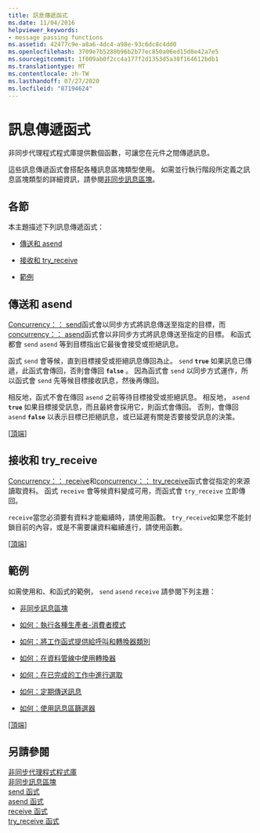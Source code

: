 ```yaml
---
title: 訊息傳遞函式
ms.date: 11/04/2016
helpviewer_keywords:
- message passing functions
ms.assetid: 42477c9e-a8a6-4dc4-a98e-93c6dc8c4dd0
ms.openlocfilehash: 3709e7b5280b96b2b77ec850a06ed15d0e42a7e5
ms.sourcegitcommit: 1f009ab0f2cc4a177f2d1353d5a38f164612bdb1
ms.translationtype: MT
ms.contentlocale: zh-TW
ms.lasthandoff: 07/27/2020
ms.locfileid: "87194624"
---
```

# <a name="message-passing-functions"></a>訊息傳遞函式

非同步代理程式程式庫提供數個函數，可讓您在元件之間傳遞訊息。

這些訊息傳遞函式會搭配各種訊息區塊類型使用。 如需並行執行階段所定義之訊息區塊類型的詳細資訊，請參閱[非同步訊息區塊](../../parallel/concrt/asynchronous-message-blocks.md)。

## <a name="sections"></a><a name="top"></a>各節

本主題描述下列訊息傳遞函式：

- [傳送和 asend](#send)

- [接收和 try_receive](#receive)

- [範例](#examples)

## <a name="send-and-asend"></a><a name="send"></a>傳送和 asend

[Concurrency：： send](reference/concurrency-namespace-functions.md#send)函式會以同步方式將訊息傳送至指定的目標，而[concurrency：： asend](reference/concurrency-namespace-functions.md#asend)函式會以非同步方式將訊息傳送至指定的目標。 和函式都會 `send` `asend` 等到目標指出它最後會接受或拒絕訊息。

函式 `send` 會等候，直到目標接受或拒絕訊息傳回為止。 `send` **`true`** 如果訊息已傳遞，此函式會傳回，否則會傳回 **`false`** 。 因為函式會 `send` 以同步方式運作，所以函式會 `send` 先等候目標接收訊息，然後再傳回。

相反地，函式不會在傳回 `asend` 之前等待目標接受或拒絕訊息。 相反地， `asend` **`true`** 如果目標接受訊息，而且最終會採用它，則函式會傳回。 否則，會傳回 `asend` **`false`** 以表示目標已拒絕訊息，或已延遲有關是否要接受訊息的決策。

[[頂端](#top)]

## <a name="receive-and-try_receive"></a><a name="receive"></a>接收和 try_receive

[Concurrency：： receive](reference/concurrency-namespace-functions.md#receive)和[concurrency：： try_receive](reference/concurrency-namespace-functions.md#try_receive)函式會從指定的來源讀取資料。 函式 `receive` 會等候資料變成可用，而函式會 `try_receive` 立即傳回。

`receive`當您必須要有資料才能繼續時，請使用函數。 `try_receive`如果您不能封鎖目前的內容，或是不需要讓資料繼續進行，請使用函數。

[[頂端](#top)]

## <a name="examples"></a><a name="examples"></a> 範例

如需使用和、和函式的範例， `send` `asend` `receive` 請參閱下列主題：

- [非同步訊息區塊](../../parallel/concrt/asynchronous-message-blocks.md)

- [如何：執行各種生產者-消費者模式](../../parallel/concrt/how-to-implement-various-producer-consumer-patterns.md)

- [如何：將工作函式提供給呼叫和轉換器類別](../../parallel/concrt/how-to-provide-work-functions-to-the-call-and-transformer-classes.md)

- [如何：在資料管線中使用轉換器](../../parallel/concrt/how-to-use-transformer-in-a-data-pipeline.md)

- [如何：在已完成的工作中進行選取](../../parallel/concrt/how-to-select-among-completed-tasks.md)

- [如何：定期傳送訊息](../../parallel/concrt/how-to-send-a-message-at-a-regular-interval.md)

- [如何：使用訊息區篩選器](../../parallel/concrt/how-to-use-a-message-block-filter.md)

[[頂端](#top)]

## <a name="see-also"></a>另請參閱

[非同步代理程式程式庫](../../parallel/concrt/asynchronous-agents-library.md)<br/>
[非同步訊息區塊](../../parallel/concrt/asynchronous-message-blocks.md)<br/>
[send 函式](reference/concurrency-namespace-functions.md#send)<br/>
[asend 函式](reference/concurrency-namespace-functions.md#asend)<br/>
[receive 函式](reference/concurrency-namespace-functions.md#receive)<br/>
[try_receive 函式](reference/concurrency-namespace-functions.md#try_receive)
